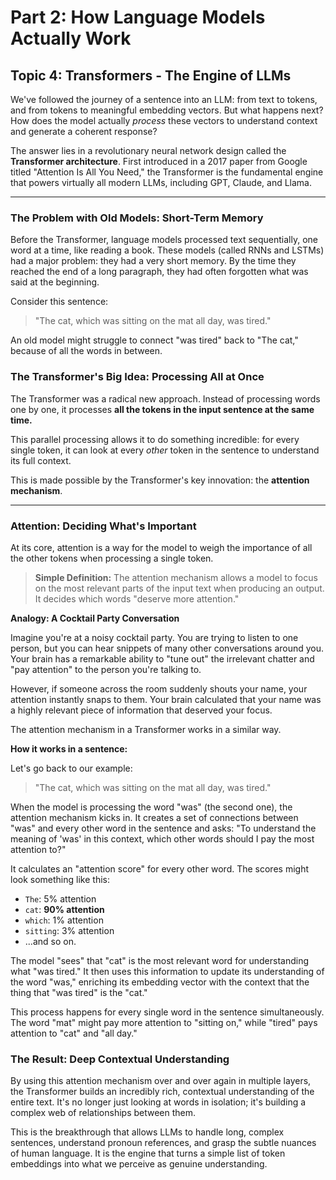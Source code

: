 # Part 2: How Language Models Actually Work
## Topic 4: Transformers - The Engine of LLMs

We've followed the journey of a sentence into an LLM: from text to tokens, and from tokens to meaningful embedding vectors. But what happens next? How does the model actually *process* these vectors to understand context and generate a coherent response?

The answer lies in a revolutionary neural network design called the **Transformer architecture**. First introduced in a 2017 paper from Google titled "Attention Is All You Need," the Transformer is the fundamental engine that powers virtually all modern LLMs, including GPT, Claude, and Llama.

---

### The Problem with Old Models: Short-Term Memory

Before the Transformer, language models processed text sequentially, one word at a time, like reading a book. These models (called RNNs and LSTMs) had a major problem: they had a very short memory. By the time they reached the end of a long paragraph, they had often forgotten what was said at the beginning.

Consider this sentence:
> "The cat, which was sitting on the mat all day, was tired."

An old model might struggle to connect "was tired" back to "The cat," because of all the words in between.

### The Transformer's Big Idea: Processing All at Once

The Transformer was a radical new approach. Instead of processing words one by one, it processes **all the tokens in the input sentence at the same time.**

This parallel processing allows it to do something incredible: for every single token, it can look at every *other* token in the sentence to understand its full context.

This is made possible by the Transformer's key innovation: the **attention mechanism**.

---

### Attention: Deciding What's Important

At its core, attention is a way for the model to weigh the importance of all the other tokens when processing a single token.

> **Simple Definition:** The attention mechanism allows a model to focus on the most relevant parts of the input text when producing an output. It decides which words "deserve more attention."

**Analogy: A Cocktail Party Conversation**

Imagine you're at a noisy cocktail party. You are trying to listen to one person, but you can hear snippets of many other conversations around you. Your brain has a remarkable ability to "tune out" the irrelevant chatter and "pay attention" to the person you're talking to.

However, if someone across the room suddenly shouts your name, your attention instantly snaps to them. Your brain calculated that your name was a highly relevant piece of information that deserved your focus.

The attention mechanism in a Transformer works in a similar way.

**How it works in a sentence:**

Let's go back to our example:
> "The cat, which was sitting on the mat all day, was tired."

When the model is processing the word "was" (the second one), the attention mechanism kicks in. It creates a set of connections between "was" and every other word in the sentence and asks: "To understand the meaning of 'was' in this context, which other words should I pay the most attention to?"

It calculates an "attention score" for every other word. The scores might look something like this:
*   `The`: 5% attention
*   `cat`: **90% attention**
*   `which`: 1% attention
*   `sitting`: 3% attention
*   ...and so on.

The model "sees" that "cat" is the most relevant word for understanding what "was tired." It then uses this information to update its understanding of the word "was," enriching its embedding vector with the context that the thing that "was tired" is the "cat."

This process happens for every single word in the sentence simultaneously. The word "mat" might pay more attention to "sitting on," while "tired" pays attention to "cat" and "all day."

### The Result: Deep Contextual Understanding

By using this attention mechanism over and over again in multiple layers, the Transformer builds an incredibly rich, contextual understanding of the entire text. It's no longer just looking at words in isolation; it's building a complex web of relationships between them.

This is the breakthrough that allows LLMs to handle long, complex sentences, understand pronoun references, and grasp the subtle nuances of human language. It is the engine that turns a simple list of token embeddings into what we perceive as genuine understanding.
